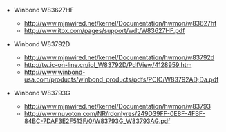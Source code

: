 - Winbond W83627HF
  - http://www.mjmwired.net/kernel/Documentation/hwmon/w83627hf
  - http://www.itox.com/pages/support/wdt/W83627HF.pdf

- Winbond W83792D
  - http://www.mjmwired.net/kernel/Documentation/hwmon/w83792d
  - http://tw.ic-on-line.cn/iol_W83792D/PdfView/4128959.htm
  - http://www.winbond-usa.com/products/winbond_products/pdfs/PCIC/W83792AD;Da.pdf

- Winbond W83793G
  - http://www.mjmwired.net/kernel/Documentation/hwmon/w83793
  - http://www.nuvoton.com/NR/rdonlyres/249D39FF-0E8F-4FBF-84BC-7DAF3E2F513F/0/W83793G_W83793AG.pdf

